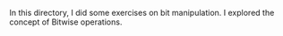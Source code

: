 In this directory, I did some exercises on bit manipulation.
I explored the concept of Bitwise operations.